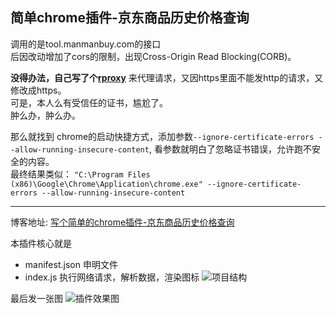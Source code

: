 ## 简单chrome插件-京东商品历史价格查询


调用的是tool.manmanbuy.com的接口   
后因改动增加了cors的限制，出现Cross-Origin Read Blocking(CORB)。 

   
**没得办法，自己写了个[rproxy](https://github.com/xiangwenhu/rproxy)** 来代理请求，又因https里面不能发http的请求，又修改成https。   
可是，本人么有受信任的证书，尴尬了。   
肿么办，肿么办。

那么就找到 chrome的启动快捷方式，添加参数`--ignore-certificate-errors --allow-running-insecure-content`, 看参数就明白了忽略证书错误，允许跑不安全的内容。   
最终结果类似：
`"C:\Program Files (x86)\Google\Chrome\Application\chrome.exe" --ignore-certificate-errors --allow-running-insecure-content`


---------

博客地址: [写个简单的chrome插件-京东商品历史价格查询](https://www.cnblogs.com/cloud-/p/9954823.html)



本插件核心就是
* manifest.json 申明文件
* index.js  执行网络请求，解析数据，渲染图标
![项目结构](https://xiangwenhu.github.io/blog/img/chrome//project-dir.jpg)



最后发一张图
![插件效果图](https://xiangwenhu.github.io/blog/img/chrome/jd-price.jpg)